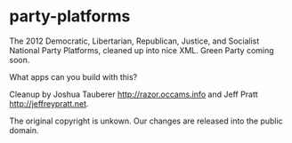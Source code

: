 party-platforms
===============

The 2012 Democratic, Libertarian, Republican, Justice, and Socialist National Party Platforms, cleaned up into nice XML. Green Party coming soon.

What apps can you build with this?

Cleanup by Joshua Tauberer <http://razor.occams.info> and Jeff Pratt <http://jeffreypratt.net>.

The original copyright is unkown. Our changes are released into the public
domain.
